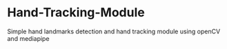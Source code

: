 # Hand-Tracking-Module
Simple hand landmarks detection and hand tracking module using openCV and mediapipe
